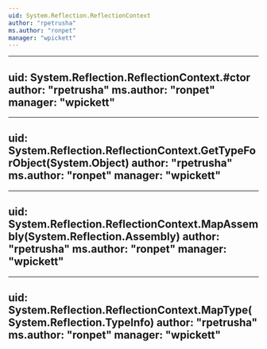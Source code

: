 ```yaml
---
uid: System.Reflection.ReflectionContext
author: "rpetrusha"
ms.author: "ronpet"
manager: "wpickett"
---
```


---
uid: System.Reflection.ReflectionContext.#ctor
author: "rpetrusha"
ms.author: "ronpet"
manager: "wpickett"
---

---
uid: System.Reflection.ReflectionContext.GetTypeForObject(System.Object)
author: "rpetrusha"
ms.author: "ronpet"
manager: "wpickett"
---

---
uid: System.Reflection.ReflectionContext.MapAssembly(System.Reflection.Assembly)
author: "rpetrusha"
ms.author: "ronpet"
manager: "wpickett"
---

---
uid: System.Reflection.ReflectionContext.MapType(System.Reflection.TypeInfo)
author: "rpetrusha"
ms.author: "ronpet"
manager: "wpickett"
---
